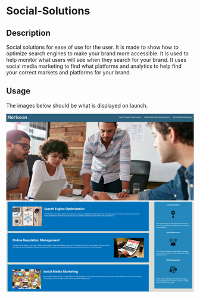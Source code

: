 # Social-Solutions

## Description

Social solutions for ease of use for the user. It is made to show how to optimize search engines to make your brand more accessible.
It is used to help monitor what users will see when they search for your brand.
It uses social media marketing to find what platforms and analytics to help find your correct markets and platforms for your brand.


## Usage


The images below should be what is displayed on launch.

![Top-half](./assets/images/Screenshot1.jpg)
![Bottom-half](./assets/images/Screenshot2.png)



